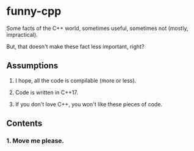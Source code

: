 # funny-cpp

Some facts of the C++ world, sometimes useful, sometimes not (mostly, impractical).

But, that doesn't make these fact less important, right?

## Assumptions

1. I hope, all the code is compilable (more or less).

2. Code is written in C++17.

3. If you don't love C++, you won't like these pieces of code.

## Contents

### 1. Move me please.
